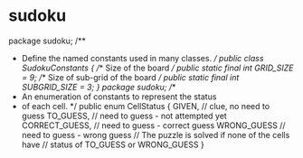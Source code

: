 # sudoku
package sudoku;
/**
 * Define the named constants used in many classes.
 */
public class SudokuConstants {
   /** Size of the board */
   public static final int GRID_SIZE = 9;
   /** Size of sub-grid of the board */
   public static final int SUBGRID_SIZE = 3;
}
package sudoku;
/**
 * An enumeration of constants to represent the status
 * of each cell.
 */
public enum CellStatus {
   GIVEN,         // clue, no need to guess
   TO_GUESS,      // need to guess - not attempted yet
   CORRECT_GUESS, // need to guess - correct guess
   WRONG_GUESS    // need to guess - wrong guess
      // The puzzle is solved if none of the cells have 
      //  status of TO_GUESS or WRONG_GUESS
}
